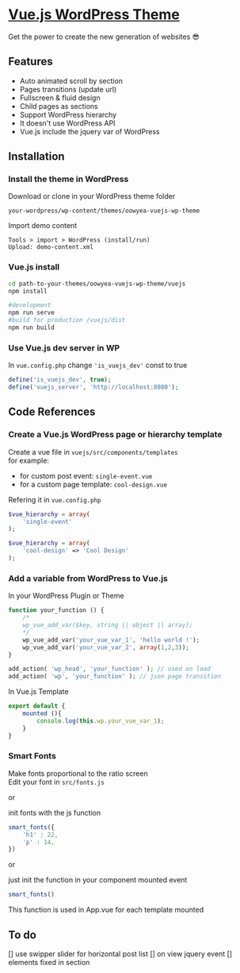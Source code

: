 # [Vue.js WordPress Theme](https://greaty.be)

Get the power to create the new generation of websites :sunglasses:

## Features
* Auto animated scroll by section
* Pages transitions (update url)
* Fullscreen & fluid design
* Child pages as sections 
* Support WordPress hierarchy
* It doesn't use WordPress API
* Vue.js include the jquery var of WordPress

## Installation

### Install the theme in WordPress
Download or clone in your WordPress theme folder
```
your-wordpress/wp-content/themes/oowyea-vuejs-wp-theme
```
Import demo content
```
Tools > import > WordPress (install/run)
Upload: demo-content.xml
```
### Vue.js install
```sh
cd path-to-your-themes/oowyea-vuejs-wp-theme/vuejs
npm install

#development
npm run serve
#build for production /vuejs/dist
npm run build
```

### Use Vue.js dev server in WP
In ```vue.config.php``` change ```'is_vuejs_dev'``` const to true  
```php
define('is_vuejs_dev', true);
define('vuejs_server', 'http://localhost:8080');
```

## Code References

### Create a Vue.js WordPress page or hierarchy template
Create a vue file in ```vuejs/src/components/templates```  
for example: 
* for custom post event: ```single-event.vue```  
* for a custom page template: ```cool-design.vue```  
  
Refering it in ```vue.config.php```
```php
$vue_hierarchy = array(
    'single-event'
);

$vue_hierarchy = array(
    'cool-design' => 'Cool Design'
);
```

### Add a variable from WordPress to Vue.js

In your WordPress Plugin or Theme
```php
function your_function () {
	/*
	wp_vue_add_var($key, string || object || array);
	*/
	wp_vue_add_var('your_vue_var_1', 'hello world !');
	wp_vue_add_var('your_vue_var_2', array(1,2,3));
}

add_action( 'wp_head', 'your_function' ); // used on load
add_action( 'wp', 'your_function' ); // json page transition
```
In Vue.js Template
```js
export default {
	mounted (){
		console.log(this.wp.your_vue_var_1);
	}
}
```

### Smart Fonts
Make fonts proportional to the ratio screen  
Edit your font in ```src/fonts.js```  

or 

init fonts with the js function
```js
smart_fonts({
	'h1' : 22,
	'p' : 14,
})
```
or 

just init the function in your component mounted event
```js
smart_fonts()
```

This function is used in App.vue for each template mounted

## To do

[] use swipper slider for horizontal post list
[] on view jquery event
[] elements fixed in section
